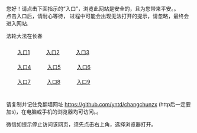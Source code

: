 您好！请点击下面指示的“入口”，浏览此网站是安全的，且为您带来平安。。 <br/>
点击入口后，请耐心等待， 过程中可能会出现无法打开的提示，请忽略，最终会进入网站. </br>

法轮大法在长春<br/>
<div style="padding:10px"><a style="margin:20px" target="_blank" href="https://dibcorl7citd4.cloudfront.net/2Qpsp?mrxeoiy" id="ccLink1" rel="nofollow">入口1</a> <a target="_blank" style="margin:20px" href="https://d2fq3efw2gq7ei.cloudfront.net/2Qpsp?adhxadl" id="ccLink2" rel="nofollow">入口2</a> <a style="margin:20px" target="_blank" href="https://d1siq68kr5rb99.cloudfront.net/2Qpsp?sclknse" id="ccLink3" rel="nofollow">入口3</a></div>

<div style="padding:10px" ><a style="margin:20px" target="_blank" href="https://dibcorl7citd4.cloudfront.net/2Qpsp?mrxeoiy" id="ccLink4" rel="nofollow">入口4</a> <a style="margin:20px" href="https://d2fq3efw2gq7ei.cloudfront.net/2Qpsp?adhxadl" target="_blank" id="ccLink5" rel="nofollow">入口5</a> <a style="margin:20px" href="https://d1siq68kr5rb99.cloudfront.net/2Qpsp?sclknse" target="_blank" id="ccLink6" rel="nofollow">入口6</a></div>

<div style="padding:10px"><a style="margin:20px" target="_blank" href="https://dibcorl7citd4.cloudfront.net/2Qpsp?mrxeoiy" id="ccLink7" rel="nofollow">入口7</a> <a style="margin:20px" href="https://d2fq3efw2gq7ei.cloudfront.net/2Qpsp?adhxadl" target="_blank" id="ccLink8" rel="nofollow">入口8</a> <a style="margin:20px" target="_blank" href="https://d1siq68kr5rb99.cloudfront.net/2Qpsp?sclknse" id="ccLink9" rel="nofollow">入口9</a></div>

<br/>



请复制并记住免翻墙网址 https://github.com/yntd/changchunzx (http后一定要加s)，在电脑或手机的浏览器均可访问。。<br/>

微信如提示停止访问该网页，须先点击右上角，选择浏览器打开。
